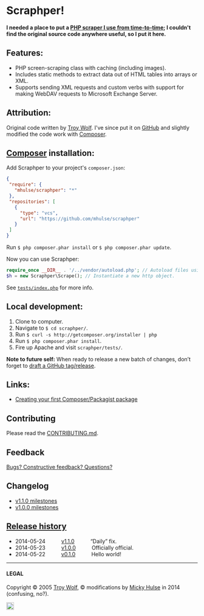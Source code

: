 # Scraphper!

**I needed a place to put a [PHP scraper I use from time-to-time](#attribution); I couldn't find the original source code anywhere useful, so I put it here.**

## Features:

* PHP screen-scraping class with caching (including images).
* Includes static methods to extract data out of HTML tables into arrays or XML.
* Supports sending XML requests and custom verbs with support for making WebDAV requests to Microsoft Exchange Server.

## Attribution:

Original code written by [Troy Wolf](http://troywolf.com). I've since put it on [GitHub](https://github.com/mhulse/scraphper) and slightly modified the code work with [Composer](https://getcomposer.org/doc/00-intro.md).

## [Composer](https://getcomposer.org/doc/00-intro.md) installation:

Add Scraphper to your project's `composer.json`:

 ```json
{
  "require": {
    "mhulse/scraphper": "*"
  },
  "repositories": [
    {
      "type": "vcs",
      "url": "https://github.com/mhulse/scraphper"
    }
  ]
}
```

Run `$ php composer.phar install` or `$ php composer.phar update`.

Now you can use Scraphper:

```php
require_once __DIR__ . '/../vendor/autoload.php'; // Autoload files using Composer autoload.
$h = new Scraphper\Scrape(); // Instantiate a new http object.
```

See [`tests/index.php`](https://github.com/mhulse/scraphper/blob/master/tests/index.php) for more info.

## Local development:

1. Clone to computer.
1. Navigate to `$ cd scraphper/`.
1. Run `$ curl -s http://getcomposer.org/installer | php`
1. Run `$ php composer.phar install`.
1. Fire up Apache and visit `scraphper/tests/`.

**Note to future self:** When ready to release a new batch of changes, don’t forget to [draft a GitHub tag/release](https://github.com/mhulse/scraphper/releases).

## Links:

* [Creating your first Composer/Packagist package](http://grossi.io/2013/creating-your-first-composer-packagist-package/)

## Contributing

Please read the [CONTRIBUTING.md](https://github.com/mhulse/scraphper/blob/master/CONTRIBUTING.md).

## Feedback

[Bugs? Constructive feedback? Questions?](https://github.com/mhulse/scraphper/issues/new?title=Your%20code%20sucks!&body=Here%27s%20why%3A%2)

## Changelog

* [v1.1.0 milestones](https://github.com/mhulse/scraphper/issues?direction=desc&milestone=2&page=1&sort=updated&state=closed)
* [v1.0.0 milestones](https://github.com/mhulse/scraphper/issues?direction=desc&milestone=1&page=1&sort=updated&state=closed)

## [Release history](https://github.com/mhulse/scraphper/releases)

* 2014-05-24   [v1.1.0](https://github.com/mhulse/scraphper/releases/tag/v1.1.0)   “Daily” fix.
* 2014-05-23   [v1.0.0](https://github.com/mhulse/scraphper/releases/tag/v1.0.0)   Officially official.
* 2014-05-22   [v0.1.0](https://github.com/mhulse/scraphper/releases/tag/v0.1.0)   Hello world!

---

#### LEGAL

Copyright © 2005 [Troy Wolf](http://troywolf.com), © modifications by [Micky Hulse](http://mky.io) in 2014 (confusing, no?).

<img width="20" height="20" align="absmiddle" src="https://github.global.ssl.fastly.net/images/icons/emoji/octocat.png" alt=":octocat:" title=":octocat:" class="emoji">
